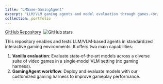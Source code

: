 ```yaml
---
title: "LMGame-GamingAgent"
excerpt: "LLM/VLM gaming agents and model evaluation through games.<br/><img src='/images/gamingAgent.png'>"
collection: portfolio
---
```


[GitHub Repository](https://github.com/lmgame-org/GamingAgent) ![GitHub stars](https://img.shields.io/github/stars/lmgame-org/GamingAgent?style=social)

This repository enables and tests LLM/VLM‑based agents in standardized interactive gaming environments. It offers two main capabilities:

1. **Vanilla evaluation**: Evaluate state‑of‑the‑art models across a diverse suite of video games in a single‑model VLM setting (no gaming harness).  
2. **GamingAgent workflow**: Deploy and evaluate models with our customized gaming harness to improve gameplay performance.

